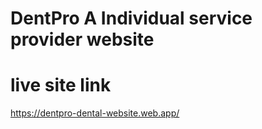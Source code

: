 # DentPro A Individual service provider website

# live site link
https://dentpro-dental-website.web.app/

